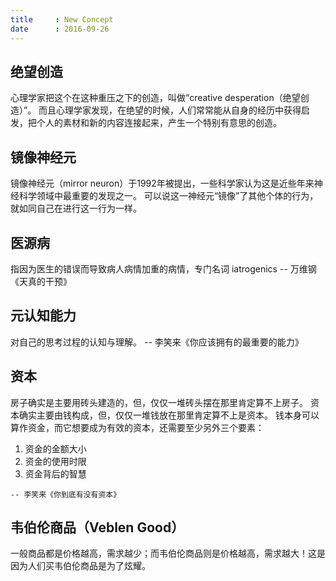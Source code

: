 ```yaml
---
title     : New Concept
date      : 2016-09-26
---
```



## 绝望创造
心理学家把这个在这种重压之下的创造，叫做“creative desperation（绝望创造）”。
而且心理学家发现，在绝望的时候，人们常常能从自身的经历中获得启发，把个人的素材和新的内容连接起来，产生一个特别有意思的创造。

## 镜像神经元
镜像神经元（mirror neuron）于1992年被提出，一些科学家认为这是近些年来神经科学领域中最重要的发现之一。
可以说这一神经元“镜像”了其他个体的行为，就如同自己在进行这一行为一样。

## 医源病
指因为医生的错误而导致病人病情加重的病情，专门名词 iatrogenics
    -- 万维钢《天真的干预》

## 元认知能力
对自己的思考过程的认知与理解。
    -- 李笑来《你应该拥有的最重要的能力》

## 资本
房子确实是主要用砖头建造的，但，仅仅一堆砖头摆在那里肯定算不上房子。
资本确实主要由钱构成，但，仅仅一堆钱放在那里肯定算不上是资本。
钱本身可以算作资金，而它想要成为有效的资本，还需要至少另外三个要素：

  1. 资金的金额大小
  2. 资金的使用时限
  3. 资金背后的智慧

    -- 李笑来《你到底有没有资本》

## 韦伯伦商品（Veblen Good）
一般商品都是价格越高，需求越少；而韦伯伦商品则是价格越高，需求越大！这是因为人们买韦伯伦商品是为了炫耀。 
